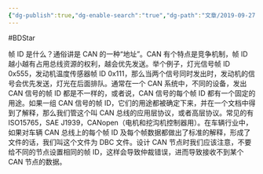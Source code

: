 ```yaml
---
{"dg-publish":true,"dg-enable-search":"true","dg-path":"文章/2019-09-27 CAN 帧 ID 是什么？.md","permalink":"/文章/2019-09-27 CAN 帧 ID 是什么？/","dgEnableSearch":"true","dgPassFrontmatter":true,"created":"2023-03-07T09:22:51.000+08:00","updated":"2023-11-14T13:33:19.719+08:00"}
---
```


#BDStar 

帧 ID 是什么？通俗讲是 CAN 的一种“地址”。CAN 有个特点是竞争机制，帧 ID 越小越有占用总线资源的权利，越会优先发送。举个例子，灯光信号帧 ID 0x555，发动机温度传感器帧 ID 0x111，那么当两个信号同时发出时，发动机的信号会优先发送，灯光在后面排队。通常在一个 CAN 系统中，不同的设备，发出 CAN 信号的帧 ID 都是不一样的，或者说，CAN 信号的每个帧 ID 都有一个固定的用途。如果一组 CAN 信号的帧 ID，它们的用途都被确定下来，并在一个文档中得到了解释，那么我们管这个叫 CAN 总线的应用层协议，或者高层协议。常见的有 ISO15765，SAE J1939，CANopen（电机和挖沟机控制器用）。在车辆行业中，如果对车辆 CAN 总线上的每个帧 ID 及每个帧数据都做出了标准的解释，形成了文件的话，我们叫这个文件为 DBC 文件。设计 CAN 节点时我们应该注意，不要给不同的节点设置相同的帧 ID，这样会导致仲裁错误，进而导致接收不到某个 CAN 节点的数据。